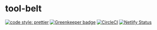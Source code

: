 # tool-belt

[![code style: prettier](https://img.shields.io/badge/code_style-prettier-ff69b4.svg?style=flat-square)](https://github.com/prettier/prettier) [![Greenkeeper badge](https://badges.greenkeeper.io/george-haddad/tool-belt.svg)](https://greenkeeper.io/)
[![CircleCI](https://circleci.com/gh/george-haddad/tool-belt.svg?style=svg)](https://circleci.com/gh/george-haddad/tool-belt) [![Netlify Status](https://api.netlify.com/api/v1/badges/3886d422-1697-4724-9966-6f92305c5619/deploy-status)](https://app.netlify.com/sites/tool-belt/deploys)
